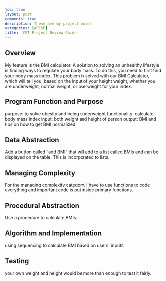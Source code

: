 ```yaml
---
toc: true
layout: post
comments: true
description: These are my project notes
categories: [APCSP]
title:  CPT Project Review Guide
---
```


## Overview
My feature is the BMI calculator. A solution to solving an unhealthy lifestyle is finding ways to regulate your body mass. To do this, you need to first find your body mass index. This problem is solved with our BMI Calculator, which will tell you, based on the input of your height weight, whether you are underweight, normal weight, or overweight for your index.
## Program Function and Purpose
purpose: to solve obesity and being underweight
functionality: calculate body mass index
input: both weight and height of person
output: BMI and tips on how to get BMI normalized
## Data Abstraction
Add a button called “add BMI” that will add to a list called BMIs and can be displayed on the table. This is incorporated to lists.
## Managing Complexity
For the managing complexity category, I have to use functions to code everything and important code is put inside primary functions.
## Procedural Abstraction
Use a procedure to calculate BMIs.
## Algorithm and Implementation
using sequencing to calculate BMI based on users' inputs
## Testing
your own weight and height would be more than enough to test it fairly. 